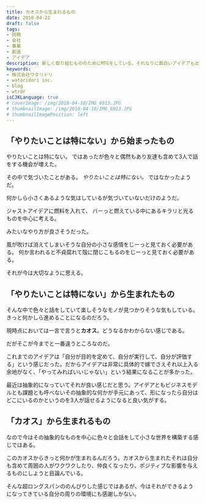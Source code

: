 ```yaml
---
title: カオスから生まれるもの
date: 2018-04-22
draft: false
tags:
- 挑戦
- 会社
- 事業
- 創造
- アイデア
description: 新しく取り組むもののためにMTGをしている。それなりに面白いアイデアも出てきて、きっとそのうちのいずれかをやるんだろうという気がしているが、カオスから形を作ることについて書いてみよう。
keywords:
- 株式会社ワタリドリ
- wataridori inc.
- blog
- wtrdr
isCJKLanguage: true
# coverImage: /img/2018-04-10/IMG_6013.JPG
# thumbnailImage: /img/2018-04-10/IMG_6013.JPG
# thumbnailImagePosition: left
---
```


## 「やりたいことは特にない」から始まったもの

やりたいことは特にない。
ではあったが色々と偶然もあり友達も含めて3人で話をする機会が増えた。

その中で気づいたことがある。
*やりたいことは特にない。*
ではなかったようだ。

何かしら小さくあるような気はしているが気づいていないだけのようだ。

ジャストアイデアに燃料を入れて、
バーっと燃えている中にあるキラリと光るものを中心に考える。

みたいなやり方が良さそうだった。

風が吹けば消えてしまいそうな自分の小さな感情をじーっと見ておく必要がある。
何か言われると不貞腐れて殻に閉じこもるのをじーっと見ておく必要がある。

それが今は大切なように思える。

## 「やりたいことは特にない」から生まれたもの

そんな中で色々と話をしていて楽しそうなモノが見つかりそうな気もしている。
きっと何かしら進めることになるのだろう。

現時点においては一言で言うと**カオス**。どうなるかわからない感じである。

だがそこが今までと一番違うところなのだ。

これまでのアイデアは「自分が目的を定めて、自分が実行して、自分が評価する」という感じだった。だからアイデアは非常に具体的で嫁でさえそれ以上入る余地がなく、「やってみればいいじゃない」という結果になることが多かった。

最近は抽象的になっていてそれが良い感じだと思う。アイデアともビジネスモデルとも課題とも呼べないその抽象的な何かが手元にあって、形になったら自分はどこにいるのかというのを3人が話せるようになると良い気がする。

## 「カオス」から生まれるもの

なので今はその抽象的なものを中心に色々と会話をして小さな世界を構築する感じではある。

このカオスからきっと何かが生まれるんだろう。カオスから生まれたそれは自分も含めて周囲の人がワクワクしたり、仲良くなったり、ポジティブな影響を与えるものにしようと目論んでいる。

そんな超ロングスパンののんびりした感じではあるが、今はそれができるようになってきている自分の周りの環境にも感謝しかない。
